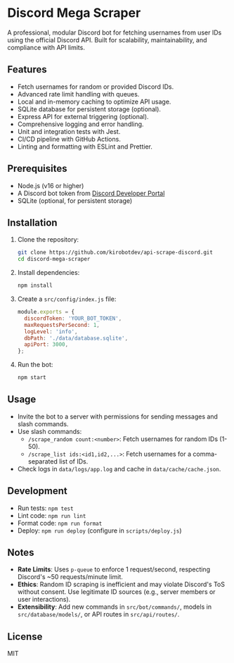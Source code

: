 
# Discord Mega Scraper

A professional, modular Discord bot for fetching usernames from user IDs using the official Discord API. Built for scalability, maintainability, and compliance with API limits.

## Features
- Fetch usernames for random or provided Discord IDs.
- Advanced rate limit handling with queues.
- Local and in-memory caching to optimize API usage.
- SQLite database for persistent storage (optional).
- Express API for external triggering (optional).
- Comprehensive logging and error handling.
- Unit and integration tests with Jest.
- CI/CD pipeline with GitHub Actions.
- Linting and formatting with ESLint and Prettier.

## Prerequisites
- Node.js (v16 or higher)
- A Discord bot token from [Discord Developer Portal](https://discord.com/developers/applications)
- SQLite (optional, for persistent storage)

## Installation
1. Clone the repository:
   ```bash
   git clone https://github.com/kirobotdev/api-scrape-discord.git
   cd discord-mega-scraper
   ```
2. Install dependencies:
   ```bash
   npm install
   ```
3. Create a `src/config/index.js` file:
   ```javascript
   module.exports = {
     discordToken: 'YOUR_BOT_TOKEN',
     maxRequestsPerSecond: 1,
     logLevel: 'info',
     dbPath: './data/database.sqlite',
     apiPort: 3000,
   };
   ```
4. Run the bot:
   ```bash
   npm start
   ```

## Usage
- Invite the bot to a server with permissions for sending messages and slash commands.
- Use slash commands:
  - `/scrape_random count:<number>`: Fetch usernames for random IDs (1-50).
  - `/scrape_list ids:<id1,id2,...>`: Fetch usernames for a comma-separated list of IDs.
- Check logs in `data/logs/app.log` and cache in `data/cache/cache.json`.

## Development
- Run tests: `npm test`
- Lint code: `npm run lint`
- Format code: `npm run format`
- Deploy: `npm run deploy` (configure in `scripts/deploy.js`)

## Notes
- **Rate Limits**: Uses `p-queue` to enforce 1 request/second, respecting Discord's ~50 requests/minute limit.
- **Ethics**: Random ID scraping is inefficient and may violate Discord's ToS without consent. Use legitimate ID sources (e.g., server members or user interactions).
- **Extensibility**: Add new commands in `src/bot/commands/`, models in `src/database/models/`, or API routes in `src/api/routes/`.

## License
MIT
